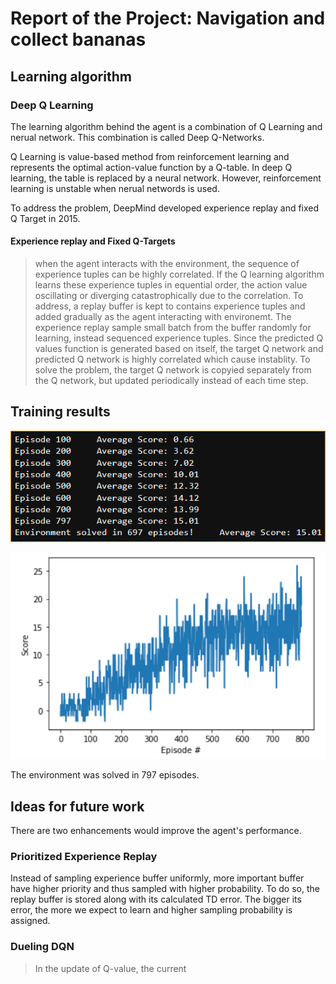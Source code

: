 # Report of the Project: Navigation and collect bananas

 ## Learning algorithm

 ### Deep Q Learning

 The learning algorithm behind the agent is a combination of Q Learning and nerual network. This combination is called Deep Q-Networks.

 Q Learning is value-based method from reinforcement learning and represents the optimal action-value function by a Q-table.
 In deep Q learning, the table is replaced by a neural network. However, reinforcement learning is unstable when nerual networds is used.
 
 To address the problem, DeepMind developed experience replay and fixed Q Target in 2015.

 #### Experience replay and Fixed Q-Targets
 > when the agent interacts with the environment, the sequence of experience tuples can be highly correlated. If the Q learning algorithm learns these experience tuples in equential order, the action value oscillating or diverging catastrophically due to the correlation. To address, a replay buffer is kept to contains experience tuples and added gradually as the agent interacting with environemt. The experience replay sample small batch from the buffer randomly for learning, instead sequenced experience tuples.
 Since the predicted Q values function is generated based on itself, the target Q network and predicted Q network is highly correlated which cause instablity. To solve the problem, the target Q network is copyied separately from the Q network, but updated periodically instead of each time step.

## Training results

![training result](train.png)

![Score chart](chart.png)

The environment was solved in 797 episodes.



## Ideas for future work

There are two enhancements would improve the agent's performance.

### Prioritized Experience Replay

Instead of sampling experience buffer uniformly, more important buffer have higher priority and thus sampled with higher probability.
To do so, the replay buffer is stored along with its calculated TD error. The bigger its error, the more we expect to learn and higher sampling probability is assigned.

### Dueling DQN

> In the update of Q-value, the current 

